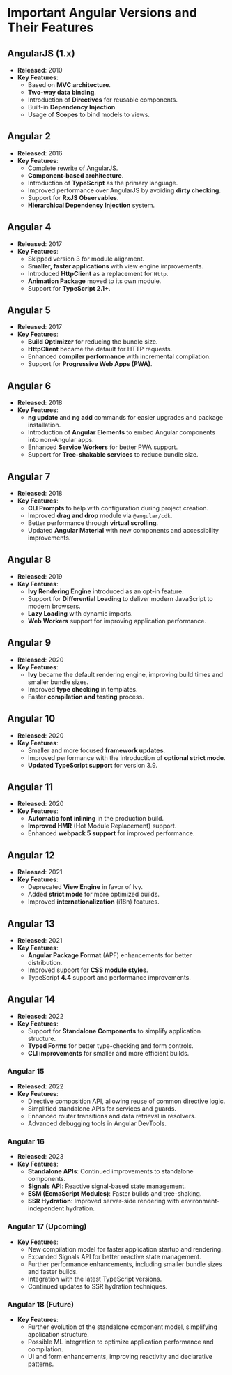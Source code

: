 # Important Angular Versions and Their Features

## AngularJS (1.x)
- **Released**: 2010
- **Key Features**:
  - Based on **MVC architecture**.
  - **Two-way data binding**.
  - Introduction of **Directives** for reusable components.
  - Built-in **Dependency Injection**.
  - Usage of **Scopes** to bind models to views.

## Angular 2
- **Released**: 2016
- **Key Features**:
  - Complete rewrite of AngularJS.
  - **Component-based architecture**.
  - Introduction of **TypeScript** as the primary language.
  - Improved performance over AngularJS by avoiding **dirty checking**.
  - Support for **RxJS Observables**.
  - **Hierarchical Dependency Injection** system.

## Angular 4
- **Released**: 2017
- **Key Features**:
  - Skipped version 3 for module alignment.
  - **Smaller, faster applications** with view engine improvements.
  - Introduced **HttpClient** as a replacement for `Http`.
  - **Animation Package** moved to its own module.
  - Support for **TypeScript 2.1+**.

## Angular 5
- **Released**: 2017
- **Key Features**:
  - **Build Optimizer** for reducing the bundle size.
  - **HttpClient** became the default for HTTP requests.
  - Enhanced **compiler performance** with incremental compilation.
  - Support for **Progressive Web Apps (PWA)**.

## Angular 6
- **Released**: 2018
- **Key Features**:
  - **ng update** and **ng add** commands for easier upgrades and package installation.
  - Introduction of **Angular Elements** to embed Angular components into non-Angular apps.
  - Enhanced **Service Workers** for better PWA support.
  - Support for **Tree-shakable services** to reduce bundle size.

## Angular 7
- **Released**: 2018
- **Key Features**:
  - **CLI Prompts** to help with configuration during project creation.
  - Improved **drag and drop** module via `@angular/cdk`.
  - Better performance through **virtual scrolling**.
  - Updated **Angular Material** with new components and accessibility improvements.

## Angular 8
- **Released**: 2019
- **Key Features**:
  - **Ivy Rendering Engine** introduced as an opt-in feature.
  - Support for **Differential Loading** to deliver modern JavaScript to modern browsers.
  - **Lazy Loading** with dynamic imports.
  - **Web Workers** support for improving application performance.

## Angular 9
- **Released**: 2020
- **Key Features**:
  - **Ivy** became the default rendering engine, improving build times and smaller bundle sizes.
  - Improved **type checking** in templates.
  - Faster **compilation and testing** process.

## Angular 10
- **Released**: 2020
- **Key Features**:
  - Smaller and more focused **framework updates**.
  - Improved performance with the introduction of **optional strict mode**.
  - **Updated TypeScript support** for version 3.9.

## Angular 11
- **Released**: 2020
- **Key Features**:
  - **Automatic font inlining** in the production build.
  - **Improved HMR** (Hot Module Replacement) support.
  - Enhanced **webpack 5 support** for improved performance.

## Angular 12
- **Released**: 2021
- **Key Features**:
  - Deprecated **View Engine** in favor of Ivy.
  - Added **strict mode** for more optimized builds.
  - Improved **internationalization** (i18n) features.

## Angular 13
- **Released**: 2021
- **Key Features**:
  - **Angular Package Format** (APF) enhancements for better distribution.
  - Improved support for **CSS module styles**.
  - TypeScript **4.4** support and performance improvements.

## Angular 14
- **Released**: 2022
- **Key Features**:
  - Support for **Standalone Components** to simplify application structure.
  - **Typed Forms** for better type-checking and form controls.
  - **CLI improvements** for smaller and more efficient builds.

### Angular 15
- **Released**: 2022
- **Key Features**:
  - Directive composition API, allowing reuse of common directive logic.
  - Simplified standalone APIs for services and guards.
  - Enhanced router transitions and data retrieval in resolvers.
  - Advanced debugging tools in Angular DevTools.

### Angular 16
- **Released**: 2023
- **Key Features**:
  - **Standalone APIs**: Continued improvements to standalone components.
  - **Signals API**: Reactive signal-based state management.
  - **ESM (EcmaScript Modules)**: Faster builds and tree-shaking.
  - **SSR Hydration**: Improved server-side rendering with environment-independent hydration.

### Angular 17 (Upcoming)
- **Key Features**:
  - New compilation model for faster application startup and rendering.
  - Expanded Signals API for better reactive state management.
  - Further performance enhancements, including smaller bundle sizes and faster builds.
  - Integration with the latest TypeScript versions.
  - Continued updates to SSR hydration techniques.

### Angular 18 (Future)
- **Key Features**:
  - Further evolution of the standalone component model, simplifying application structure.
  - Possible ML integration to optimize application performance and compilation.
  - UI and form enhancements, improving reactivity and declarative patterns.